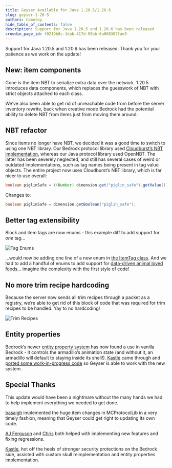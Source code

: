 ```yaml
---
title: Geyser Available for Java 1.20.5/1.20.6
slug: geyser-1-20-5
authors: Camotoy
hide_table_of_contents: false
description: Support for Java 1.20.5 and 1.20.6 has been released
crowdin_page_id: f0219b8c-1dab-417d-99bb-6a068307fae9
---
```


Support for Java 1.20.5 and 1.20.6 has been released. Thank you for your patience as we work on the update!

<!-- truncate -->

## New: item components

Gone is the item NBT to serialize extra data over the network. 1.20.5 introduces data components, which replaces the guesswork of NBT with strict objects attached to each class.

We’ve also been able to get rid of unreachable code from before the server inventory rewrite, back when creative mode Bedrock had the potential ability to delete NBT from items just from moving them around.

## NBT refactor

Since items no longer have NBT, we decided it was a good time to switch to using one NBT library. Our Bedrock protocol library used [Cloudburst’s NBT implementation](https://github.com/CloudburstMC/NBT), whereas our Java protocol library used OpenNBT. The latter has been severely neglected, and still has several cases of weird or outdated implementations, such as tag names being present in tag value objects. The entire project now uses Cloudburst’s NBT library, which is far nicer to use overall:

```java
boolean piglinSafe = ((Number) dimension.get("piglin_safe").getValue()).byteValue() != (byte) 0;
```

Changes to:

```java
boolean piglinSafe = dimension.getBoolean("piglin_safe");
```

## Better tag extensibility

Block and item tags are now enums - this example diff to add support for _one_ tag…

![Tag Enums](/img/blog/2024-05-02-geyser-1-20-5/tag-enums.png)

…would now be adding one line of a new enum in [the ItemTag class](https://github.com/GeyserMC/Geyser/blob/8b7b8cdffdb7aba97ef817037859d1151f4b2665/core/src/main/java/org/geysermc/geyser/session/cache/tags/ItemTag.java). And we had to add a handful of enums to add support for [data-driven animal loved foods](https://github.com/GeyserMC/Geyser/commit/59a2c0dc02abacd00fe3a72788cc9317c891557e)... imagine the complexity with the first style of code!

## No more trim recipe hardcoding

Because the server now sends all trim recipes through a packet as a registry, we’re able to get rid of this block of code that was required for trim recipes to be handled. Yay to no hardcoding!

![Trim Recipes](/img/blog/2024-05-02-geyser-1-20-5/trim-recipes.png)

## Entity properties

Bedrock’s newer [entity property system](https://learn.microsoft.com/en-us/minecraft/creator/documents/introductiontoentityproperties?view=minecraft-bedrock-stable) has now found a use in vanilla Bedrock - it controls the armadillo’s animation state (and without it, an armadillo will default to staying inside its shell!). [Kastle](https://github.com/Kas-tle) came through and [ported some work-in-progress code](https://github.com/GeyserMC/Geyser/commit/99e6a2981da27a9ec8f09c04cfc8e73a296e4263) so Geyser is able to work with the new system. 

## Special Thanks

This update would have been a nightmare without the many hands we had to help implement everything we needed to get done.

[basaigh](https://github.com/basaigh) implemented the huge item changes in MCProtocolLib in a very timely fashion, meaning that Geyser could get right to updating its own code.

[AJ Ferguson](https://github.com/AJ-Ferguson) and [Chris](https://github.com/onebeastchris) both helped with implementing new features and fixing regressions.

[Kastle](https://github.com/Kas-tle), hot off the heels of stronger security protections on the Bedrock side, assisted with custom skull reimplementation and entity properties implementation.
